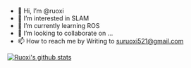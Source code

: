 - 👋 Hi, I’m @ruoxi
- 👀 I’m interested in SLAM
- 🌱 I’m currently learning ROS
- 💞️ I’m looking to collaborate on ...
- 📫 How to reach me by Writing to suruoxi521@gmail.com

<!---
ruoxi521/ruoxi521 is a ✨ special ✨ repository because its `README.md` (this file) appears on your GitHub profile.
You can click the Preview link to take a look at your changes.
--->

[![Ruoxi's github stats](https://github-readme-stats.vercel.app/api?username=ruoxi521)](https://github.com/anuraghazra/github-readme-stats)

